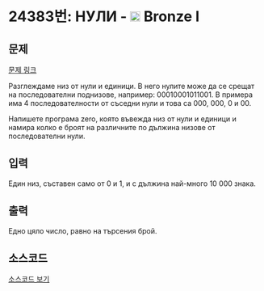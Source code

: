 # 24383번: НУЛИ - <img src="https://static.solved.ac/tier_small/5.svg" style="height:20px" /> Bronze I

<!-- performance -->

<!-- 문제 제출 후 깃허브에 푸시를 했을 때 제출한 코드의 성능이 입력될 공간입니다.-->

<!-- end -->

## 문제

[문제 링크](https://boj.kr/24383)


<p>Разглеждаме низ от нули и единици. В него нулите може да се срещат на последователни поднизове, например: 00010001011001. В примера има 4 последователности от съседни нули и това са 000, 000, 0 и 00.</p>

<p>Напишете програма zero, която въвежда низ от нули и единици и намира колко е броят на различните по дължина низове от последователни нули.</p>



## 입력


<p>Един низ, съставен само от 0 и 1, и с дължина най-много 10 000 знака.</p>



## 출력


<p>Едно цяло число, равно на търсения брой.</p>



## 소스코드

[소스코드 보기](НУЛИ.cpp)